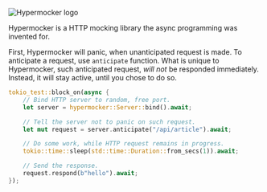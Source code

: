 ![Hypermocker logo](logo.jpeg)

Hypermocker is a HTTP mocking library the async programming was invented for.

First, Hypermocker will panic, when unanticipated request is made. To anticipate
a request, use `anticipate` function. What is unique to Hypermocker, such
anticipated request, _will not_ be responded immediately. Instead, it will
stay active, until you chose to do so.

```rust
tokio_test::block_on(async {
    // Bind HTTP server to random, free port.
    let server = hypermocker::Server::bind().await;

    // Tell the server not to panic on such request.
    let mut request = server.anticipate("/api/article").await;

    // Do some work, while HTTP request remains in progress.
    tokio::time::sleep(std::time::Duration::from_secs(1)).await;

    // Send the response.
    request.respond(b"hello").await;
});
```
